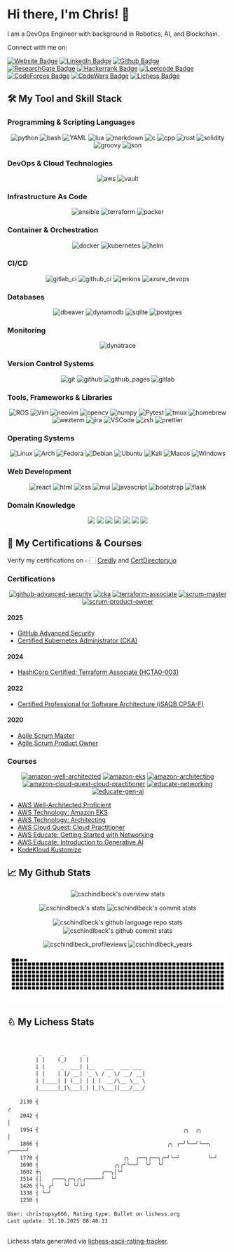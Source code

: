# Hi there, I'm Chris! 👋

I am a DevOps Engineer with background in Robotics, AI, and Blockchain.

Connect with me on:

[![Website Badge](https://img.shields.io/badge/Website-3b5998?style=flat&logo=google-chrome&logoColor=white)](https://cschindlbeck.github.io/)
[![LinkedIn Badge](https://img.shields.io/badge/LinkedIn-0077B5?style=flat&logo=linkedin&logoColor=white)](https://www.linkedin.com/in/chrisschindlbeck/)
[![Github Badge](https://img.shields.io/badge/GitHub-100000?style=flat&logo=github&logoColor=white)](https://github.com/cschindlbeck)
[![ResearchGate Badge](https://img.shields.io/badge/ResearchGate-00CCBB?style=flat&logo=ResearchGate&logoColor=white)](https://www.researchgate.net/profile/Christopher-Schindlbeck)
[![Hackerrank Badge](https://img.shields.io/badge/-Hackerrank-2EC866?style=flat&logo=HackerRank&logoColor=white)](https://www.hackerrank.com/schindlbeck)
[![Leetcode Badge](https://img.shields.io/badge/-LeetCode-FFA116?style=flat&logo=LeetCode&logoColor=black)](https://leetcode.com/cschindlbeck)
[![CodeForces Badge](https://img.shields.io/static/v1?style=flat&message=Codeforces&color=1F8ACB&logo=Codeforces&logoColor=FFFFFF&label=)](https://codeforces.com/profile/cschindlbeck)
[![CodeWars Badge](https://img.shields.io/static/v1?style=flat&message=Codewars&color=B1361E&logo=Codewars&logoColor=FFFFFF&label=)](https://www.codewars.com/users/cschindlbeck)
[![Lichess Badge](https://img.shields.io/static/v1?style=flat&message=Lichess&color=000000&logo=Lichess&logoColor=FFFFFF&label=)](https://lichess.org/@/christopsy666)

## 🛠️ My Tool and Skill Stack

### Programming & Scripting Languages

<p align="center">
  <img alt="python" src="https://img.shields.io/badge/Python-3776AB?style=flat&logo=python&logoColor=white" />
  <img alt="bash" src="https://img.shields.io/badge/bash-121011.svg?logo=gnu-bash&logoColor=white" />
  <img alt="YAML" src="https://img.shields.io/badge/-Yaml-F05032?style=flat&logo=Yaml&logoColor=white" />
  <img alt="lua" src="https://img.shields.io/badge/lua-%232C2D72.svg?style=flat&logo=lua&logoColor=white" />
  <img alt="markdown" src="https://img.shields.io/badge/Markdown-000000.svg?logo=markdown&logoColor=white" />
  <img alt="c" src="https://img.shields.io/badge/C-00599C?style=flat&logo=c&logoColor=white" />
  <img alt="cpp" src="https://img.shields.io/badge/C%2B%2B-00599C?style=flat&logo=c%2B%2B&logoColor=white" />
  <img alt="rust" src="https://img.shields.io/badge/Rust-000000?style=flat&logo=rust&logoColor=white" />
  <img alt="solidity" src="https://img.shields.io/badge/Solidity-e6e6e6?style=flat&logo=solidity&logoColor=black" />
  <img alt="groovy" src="https://img.shields.io/badge/Apache%20Groovy-4298B8.svg?style=flat&logo=Apache+Groovy&logoColor=white" />
  <img alt="json" src="https://img.shields.io/badge/json-5E5C5C?style=flat&logo=json&logoColor=white" />
</p>

### DevOps & Cloud Technologies

<p align="center">
  <img alt="aws" src="https://img.shields.io/badge/Amazon_AWS-FF9900?style=flat&logo=amazonaws&logoColor=white" />
  <img alt="vault" src="https://img.shields.io/badge/Vault-FFD814?style=flat&logo=Vault&logoColor=black" />
</p>

### Infrastructure As Code

<p align="center">
  <img alt="ansible" src="https://img.shields.io/badge/ansible-%231A1918.svg?style=flat&logo=ansible&logoColor=white" />
  <img alt="terraform" src="https://img.shields.io/badge/terraform-%235835CC.svg?style=flat&logo=terraform&logoColor=white" />
  <img alt="packer" src="https://img.shields.io/badge/packer-%23E7EEF0.svg?style=flat&logo=packer&logoColor=%2302A8EF" />
</p>

### Container & Orchestration

<p align="center">
  <img alt="docker" src="https://img.shields.io/badge/-Docker-2496ED?style=flat&logo=docker&logoColor=white" />
  <img alt="kubernetes" src="https://img.shields.io/badge/kubernetes-%23326ce5.svg?style=flat&logo=kubernetes&logoColor=white" />
  <img alt="helm" src="https://img.shields.io/badge/Helm-0F1689?logo=helm&logoColor=fff)" />
</p>

### CI/CD

<p align="center">
  <img alt="gitlab_ci" src="https://img.shields.io/badge/GitLab%20CI-%23181717.svg?style=flat&logo=gitlab&logoColor=white" />
  <img alt="github_ci" src="https://img.shields.io/badge/GitHub%20Actions-%232671E5.svg?style=flat&logo=githubactions&logoColor=white" />
  <img alt="jenkins" src="https://img.shields.io/badge/Jenkins-49728B?style=flat&logo=jenkins&logoColor=white" />
  <img alt="azure_devops" src="https://img.shields.io/badge/Azure_DevOps-0078D7?style=flat&logo=azure-devops&logoColor=white" />
</p>

### Databases

<p align="center">
  <img alt="dbeaver" src="https://img.shields.io/badge/dbeaver-382923?style=flat&logo=dbeaver&logoColor=white" />
  <img alt="dynamodb" src="https://img.shields.io/badge/Amazon%20DynamoDB-4053D6?style=flat&logo=Amazon%20DynamoDB&logoColor=white" />
  <img alt="sqlite" src="https://img.shields.io/badge/Sqlite-003B57?style=flat&logo=sqlite&logoColor=white" />
  <img alt="postgres" src="https://img.shields.io/badge/PostgreSQL-316192?style=flat&logo=postgresql&logoColor=white" />
</p>

### Monitoring

<p align="center">
  <img alt="dynatrace" src="https://img.shields.io/badge/Dynatrace-1496FF?logo=dynatrace&logoColor=fff&style=flat" />
</p>

### Version Control Systems

<p align="center">
  <img alt="git" src="https://img.shields.io/badge/git-E44C30?style=flat&logo=git&logoColor=white" />
  <img alt="github" src="https://img.shields.io/badge/GitHub-100000?style=flat&logo=github&logoColor=white" />
  <img alt="github_pages" src="https://img.shields.io/badge/GitHub%20Pages-327FC7.svg?logo=github&logoColor=white" />
  <img alt="gitlab" src="https://img.shields.io/badge/GitLab-330F63?style=flat&logo=gitlab&logoColor=white" />
</p>

### Tools, Frameworks & Libraries

<p align="center">
  <img alt="ROS" src="https://img.shields.io/static/v1?style=flat&message=ROS&color=22314E&logo=ROS&logoColor=FFFFFF&label=" />
  <img alt="Vim" src="https://img.shields.io/badge/VIM-%2311AB00.svg?&style=flat&logo=vim&logoColor=white" />
  <img alt="neovim" src="https://img.shields.io/badge/NeoVim-%2357A143.svg?&style=flat&logo=neovim&logoColor=white" />
  <img alt="opencv" src="https://img.shields.io/badge/-OpenCV-05122A?style=flat&logo=opencv&logoColor=5C3EE8" />
  <img alt="numpy" src="https://img.shields.io/badge/Numpy-777BB4?style=flat&logo=numpy&logoColor=white" />
  <img alt="Pytest" src="https://img.shields.io/badge/Pytest-0A9EDC.svg?logo=pytest&logoColor=white" />
  <img alt="tmux" src="https://img.shields.io/badge/tmux-1BB91F?style=flat&logo=tmux&logoColor=white" />
  <img alt="homebrew" src="https://img.shields.io/badge/homebrew-FBB040?style=flat&logo=homebrew&logoColor=white" />
  <img alt="wezterm" src="https://img.shields.io/badge/wezterm-4E49EE?style=flat&logo=wezterm&logoColor=white" />
  <img alt="jira" src="https://img.shields.io/badge/Jira-0052CC?style=flat&logo=Jira&logoColor=white" />
  <img alt="VSCode" src="https://img.shields.io/badge/-VSCode-007ACC?style=flat&logo=visual-studio-code&logoColor=white" />
  <img alt="zsh" src="https://img.shields.io/badge/Zsh-F15A24?style=flat&logo=Zsh&logoColor=white" />
  <img alt="prettier" src="https://img.shields.io/badge/prettier-1A2C34?style=flat&logo=prettier&logoColor=F7BA3E" />
</p>

### Operating Systems

<p align="center">
  <img alt="Linux" src="https://img.shields.io/badge/Linux-FCC624?style=flat&logo=linux&logoColor=black" />
  <img alt="Arch" src="https://img.shields.io/badge/Arch%20Linux-1793D1?logo=arch-linux&logoColor=fff&style=flat" />
  <img alt="Fedora" src="https://img.shields.io/badge/Fedora-black?style=flat&logo=Fedora" />
  <img alt="Debian" src="https://img.shields.io/badge/Debian-A81D33?style=flat&logo=debian&logoColor=white" />
  <img alt="Ubuntu" src="https://img.shields.io/badge/-Ubuntu-E95420?style=flat&logo=ubuntu&logoColor=white" />
  <img alt="Kali" src="https://img.shields.io/badge/Kali_Linux-557C94?style=flat&logo=kali-linux&logoColor=white" />
  <img alt="Macos" src="https://img.shields.io/badge/mac%20os-000000?style=flat&logo=apple&logoColor=white" />
  <img alt="Windows" src="https://img.shields.io/badge/-Windows-007ACC?style=flat&logo=windows&logoColor=white" />
</p>

### Web Development

<p align="center">
  <img alt="react" src="https://img.shields.io/badge/react-%2320232a.svg?style=flat&logo=React&logoColor=%2361DAFB" />
  <img alt="html" src="https://img.shields.io/badge/-HTML5-E34F26?style=flat&logo=html5&logoColor=white" />
  <img alt="css" src="https://img.shields.io/badge/-CSS3-1572B6?style=flat&logo=css3" />
  <img alt="mui" src="https://img.shields.io/badge/MUI-%230081CB.svg?style=flat&logo=mui&logoColor=white" />
  <img alt="javascript" src="https://img.shields.io/badge/JavaScript-%23323330.svg?style=flat&logo=javascript&logoColor=%23F7DF1E" />
  <img alt="bootstrap" src="https://img.shields.io/badge/-Bootstrap-563D7C?style=flat&logo=bootstrap" />
  <img alt="flask" src="https://img.shields.io/badge/-Flask-000000?style=flat&logo=Flask&logoColor=ffffff)" />
</p>

### Domain Knowledge

<p align="center">
  <img src="https://img.shields.io/badge/Robotics-green?style=flat" />
  <img src="https://img.shields.io/badge/Control-red?style=flat" />
  <img src="https://img.shields.io/badge/Motion Planning-blue?style=flat" />
  <img src="https://img.shields.io/badge/Sensor Fusion-yellowgreen?style=flat" />
  <img src="https://img.shields.io/badge/Signal and Image Processing-blueviolet?style=flat" />
  <img src="https://img.shields.io/badge/Machine Learning-success?style=flat" />
  <img src="https://img.shields.io/badge/Blockchain-critical?style=flat" />
</p>

## 🏅 My Certifications & Courses

Verify my certifications on 👉🏻 [Credly](https://www.credly.com/users/chris-schindlbeck) and [CertDirectory.io](https://certdirectory.io/profile/65263cfc-1d9c-41f1-9bbe-52e4af35ab07)

### Certifications

<p align="center">
  <a href="https://www.credly.com/badges/08c7a385-98d8-4c91-86ac-dd89bec01d57" target="_blank"><img alt="github-advanced-security" src="https://images.credly.com/images/c9ed294b-f8ac-48fa-a8c3-96dab1f110f2/image.png" width="125" height="125"></a>
  <a href="https://www.credly.com/badges/9d1c30b5-f3ec-4f38-9087-3176ba41f667" target="_blank"><img alt="cka" src="https://images.credly.com/images/8b8ed108-e77d-4396-ac59-2504583b9d54/cka_from_cncfsite__281_29.png" width="125" height="125"></a>
  <a href="https://www.credly.com/badges/48e35896-034f-4a05-a923-6f5ca7def4c6" target="_blank"><img alt="terraform-associate" src="https://images.credly.com/size/340x340/images/0dc62494-dc94-469a-83af-e35309f27356/blob" width="125" height="125"></a>
  <!-- <a href="https://www.gernotstarke.de/images/certification/cpsa-f-logo.png" target="_blank"><img alt="iSAQB" src="CPSA-F)](https://zertdb.isqi.org/de/download/certificate/token/zQcwjW%241A_-V_t6a-9_7)" width="125" height="125"></a> -->
  <a href="https://mylogin.exin.nl/polarserver.asp?Script=GetLinkedInPost&CandidateCertificateGUID=65C88A1D-8FF0-4075-89C5-6416E2335F56&ts=801114640" target="_blank"><img alt="scrum-master" src="https://mylogin.exin.nl/BlobData/Exillence/MultiModuleCertificate/CertificateBadgeImage/630589.png?s=43641.5914699074" width="125" height="125"></a>
  <a href="https://mylogin.exin.nl/polarserver.asp?Script=GetLinkedInPost&CandidateCertificateGUID=B140654E-0650-4922-8F9A-C8714CB48603&ts=801114656" target="_blank"><img alt="scrum-product-owner" src="https://mylogin.exin.nl/BlobData/Exillence/MultiModuleCertificate/CertificateBadgeImage/630641.png?ts=43641.5919212963" width="125" height="125"></a>
</p>

#### 2025

- [GitHub Advanced Security](https://www.credly.com/badges/08c7a385-98d8-4c91-86ac-dd89bec01d57/public_url)
- [Certified Kubernetes Administrator (CKA)](https://www.credly.com/badges/9d1c30b5-f3ec-4f38-9087-3176ba41f667/public_url)

#### 2024

- [HashiCorp Certified: Terraform Associate (HCTA0-003)](https://www.credly.com/badges/48e35896-034f-4a05-a923-6f5ca7def4c6)

#### 2022

- [Certified Professional for Software Architecture (iSAQB CPSA-F)](https://zertdb.isqi.org/de/download/certificate/token/zQcwjW%241A_-V_t6a-9_7)

#### 2020

- [Agile Scrum Master](https://mylogin.exin.nl/polarserver.asp?FrameSet=Minimal&ToolName=CertificateCheckTool&Framed=1&LastName=Schindlbeck&CertificateNumber=6337316.20794863&ModuleID=630589)
- [Agile Scrum Product Owner](https://mylogin.exin.nl/AppPool_5/polarserver.asp?FrameSet=Minimal&ToolName=CertificateCheckTool&Framed=1&LastName=Schindlbeck&CertificateNumber=6337316.20794001&ModuleID=630641&SID=80DACB7C5BBC16548C800E6EB9583B7C&PageID=0)

### Courses

<p align="center">
  <a href="https://www.credly.com/badges/93fdef32-ad86-4092-a1dc-8a2b96ba7792" target="_blank"><img alt="amazon-well-architected" src="https://images.credly.com/images/b870667f-00a3-48d7-b988-9c02b441b883/image.png" width="125" height="125"></a>
  <a href="https://www.credly.com/badges/51fa72ad-75ef-4068-815c-27d28b95dda5" target="_blank"><img alt="amazon-eks" src="https://images.credly.com/images/9bcbde6d-1754-4617-9337-124f7b10a6c2/image.png" width="125" height="125"></a>
  <a href="https://www.credly.com/badges/9055e89c-946d-4c0d-8bac-816a832e3d7f" target="_blank"><img alt="amazon-architecting" src="https://images.credly.com/images/519a6dba-f145-4c1a-85a2-1d173d6898d9/image.png" width="125" height="125"></a>
  <a href="https://www.credly.com/badges/0f74fa2f-6574-4221-8dbf-9e73ad4f2cd1" target="_blank"><img alt="amazon-cloud-quest-cloud-practitioner" src="https://images.credly.com/images/2784d0d8-327c-406f-971e-9f0e15097003/image.png" width="125" height="125"></a>
  <a href="https://www.credly.com/badges/4d2938d5-6157-4016-a5b7-24e19ccfb699" target="_blank"><img alt="educate-networking" src="https://images.credly.com/images/979e42e2-1d32-4d21-97ea-53d991ea50fb/image.png" width="125" height="125"></a>
  <a href="https://www.credly.com/badges/415ed9a9-03c4-484d-8cb5-bc349f2f68a9" target="_blank"><img alt="educate-gen-ai" src="https://images.credly.com/images/4b68a030-53d0-414b-be57-b1837bc3b3e6/image.png" width="125" height="125"></a>
</p>

- [AWS Well-Architected Proficient](https://www.credly.com/badges/93fdef32-ad86-4092-a1dc-8a2b96ba7792)
- [AWS Technology: Amazon EKS](https://www.credly.com/badges/51fa72ad-75ef-4068-815c-27d28b95dda5)
- [AWS Technology: Architecting](https://www.credly.com/badges/9055e89c-946d-4c0d-8bac-816a832e3d7f)
- [AWS Cloud Quest: Cloud Practitioner](https://www.credly.com/badges/0f74fa2f-6574-4221-8dbf-9e73ad4f2cd1)
- [AWS Educate: Getting Started with Networking](https://www.credly.com/badges/4d2938d5-6157-4016-a5b7-24e19ccfb699)
- [AWS Educate: Introduction to Generative AI](https://www.credly.com/badges/415ed9a9-03c4-484d-8cb5-bc349f2f68a9)
- [KodeKloud Kustomize](https://learn.kodekloud.com/certificate/c3c9d63c-d5a2-4ee5-bc31-fd029996cb2e)

## 📈 My Github Stats

<p align="center">
  <img align="center" src="http://github-profile-summary-cards.vercel.app/api/cards/profile-details?username=cschindlbeck&theme=github_dark" alt="cschindlbeck's overview stats" />
</p>

<p align="center">
  <img align="center" src="http://github-profile-summary-cards.vercel.app/api/cards/stats?username=cschindlbeck&theme=github_dark" alt="cschindlbeck's stats" />
  <img align="center" src="http://github-profile-summary-cards.vercel.app/api/cards/productive-time?username=cschindlbeck&theme=github_dark&utcOffset=1" alt="cschindlbeck's commit stats" />
</p>

<p align="center">
  <img align="center" src="http://github-profile-summary-cards.vercel.app/api/cards/repos-per-language?username=cschindlbeck&theme=github_dark" alt="cschindlbeck's github language repo stats" />
  <img align="center" src="http://github-profile-summary-cards.vercel.app/api/cards/most-commit-language?username=cschindlbeck&theme=github_dark" alt="cschindlbeck's github commit stats" />
</p>

<p align="center">
  <img src="https://komarev.com/ghpvc/?username=cschindlbeck&style=flat&color=blue" alt="cschindlbeck_profileviews" />
  <img src="https://badges.strrl.dev/years/cschindlbeck?style=flat&color=blue" alt="cschindlbeck_years" />
</p>

![github contribution grid snake animation](https://raw.githubusercontent.com/cschindlbeck/cschindlbeck/output/github-snake-dark.svg?palette=github-dark)
## &#9816; My Lichess Stats
<pre>
<code>

          _      _      _
         | |    (_)    | |
         | |     _  ___| |__   ___  ___ ___
         | |    | |/ __| '_ \ / _ \/ __/ __|
         | |____| | (__| | | |  __/\__ \__ \
         |______|_|\___|_| |_|\___||___/___/

    2130 ┤                                                              ╭
    2042 ┤                                                              │
    1954 ┤                                              ╭╮  ╭╮          │
    1866 ┤                                         ╭╮ ╭─╯╰──╯╰──╮ ╭─────╯
    1778 ┤                           ╭╮  ╭──╮╭──╮╭─╯╰─╯         ╰─╯
    1690 ┤                        ╭╮╭╯╰──╯  ╰╯  ╰╯
    1602 ┼╮                   ╭──╮│╰╯
    1514 ┤│   ╭───╮╭─╮╭╮╭─────╯  ╰╯
    1426 ┤╰╮ ╭╯   ╰╯ ╰╯╰╯
    1338 ┤ ╰─╯
    1250 ┤

User: christopsy666, Rating type: Bullet on lichess.org
Last update: 31.10.2025 08:48:13
</code>
</pre>
Lichess stats generated via [lichess-ascii-rating-tracker](https://github.com/cschindlbeck/lichess-ascii-rating-tracker.git).
